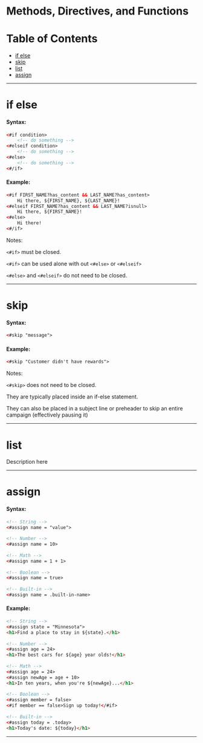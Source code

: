 # Methods, Directives, and Functions

# Table of Contents
- [if else](https://github.com/jessecookedesign/rpl/blob/master/methods_directives_functions.md#if-else)
- [skip](https://github.com/jessecookedesign/rpl/blob/master/methods_directives_functions.md#skip)
- [list](https://github.com/jessecookedesign/rpl/blob/master/methods_directives_functions.md#list)
- [assign](https://github.com/jessecookedesign/rpl/blob/master/methods_directives_functions.md#assign)

---

# if else
#### Syntax:
```html
<#if condition>
    <!-- do something -->
<#elseif condition>
    <!-- do something -->
<#else>
    <!-- do something -->
<#/if>
```
#### Example:
```html
<#if FIRST_NAME?has_content && LAST_NAME?has_content>
    Hi there, ${FIRST_NAME}, ${LAST_NAME}!
<#elseif FIRST_NAME?has_content && LAST_NAME?isnull>
    Hi there, ${FIRST_NAME}!
<#else>
    Hi there!
<#/if>
```

Notes:

`<#if>` must be closed.

`<#if>` can be used alone with out `<#else>` or `<#elseif>`

`<#else>` and `<#elseif>` do not need to be closed.

---

# skip
#### Syntax:
```html
<#skip "message">
```
#### Example:
```html
<#skip "Customer didn't have rewards">
```

Notes:

`<#skip>` does not need to be closed.

They are typically placed inside an if-else statement.

They can also be placed in a subject line or preheader to skip an entire campaign (effectively pausing it)

---

# list
Description here

---

# assign
#### Syntax:
```html
<!-- String -->
<#assign name = "value">
    
<!-- Number -->
<#assign name = 10>
    
<!-- Math -->
<#assign name = 1 + 1>
    
<!-- Boolean -->
<#assign name = true>
    
<!-- Built-in -->
<#assign name = .built-in-name>
```
#### Example:
```html
<!-- String -->
<#assign state = "Minnesota">
<h1>Find a place to stay in ${state}.</h1>
    
<!-- Number -->
<#assign age = 24>
<h1>The best cars for ${age} year olds!</h1>
    
<!-- Math -->
<#assign age = 24>
<#assign newAge = age + 10>
<h1>In ten years, when you're ${newAge}...</h1>
    
<!-- Boolean -->
<#assign member = false>
<#if member == false>Sign up today!</#if>
    
<!-- Built-in -->
<#assign today = .today>
<h1>Today's date: ${today}</h1>
```

---
